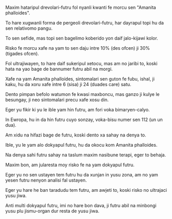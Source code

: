 Maxim hataripul drevolari-futru fol nyanli kwanti fe morcu sen "Amanita phalloides".

To hare xugwanli forma de pergeoli drevolari-futru, har dayrapul topi hu da sen relativomo pangu.

To sen sefide, mas topi sen bagelimo koberido yon daif jalo-kijawi kolor.

Risko fe morcu xafe na yam to sen daju intre 10% (des ofcen) ji 30% (tigades ofcen).

Fol ultrajiwayen, to hare daif sukeripul xetocu, mas am no jaribi to, koski hata na yao bage de bannumer futru abil na morgi.

Xafe na yam Amanita phalloides, sintomalari sen guton fe fubu, ishal, ji kaku, hu da xoru xafe intre 6 (sisa) ji 24 (duades care) satu.

Dento pimpan befolo watumon fe kwasi maxboncu, mas ganzo ji kulye le besungay, ji neo sintomalari precu xafe xosu din.

Eger yu fikir ki yu le ible yam hin futru, am fori voka bimaryen-calyo.

In Ewropa, hu in da hin futru cuyo sonzay, voka-bisu numer sen 112 (un un dua).

Am xidu na hifazi bage de futru, koski dento xa sahay na denya to.

Ible, yu le yam alo dokyapul futru, hu da okocu kom Amanita phalloides.

Na denya sahi futru sahay na taslum maxim nasibune terapi, eger to behaja.

Maxim bon, am jularesta moy risko fe na yam dokyapul futru.

Eger yu no sen ustayen tem futru hu da xunjan in yusu zona, am no yam yesen futru nenyon analisi fal ustayen.

Eger yu hare he ban taradudu tem futru, am awjeti to, koski risko no ultrajaci yusu jiwa.

Anti multi dokyapul futru, imi no hare bon dava, ji futru abil na minbongi yusu plu jismu-organ dur resta de yusu jiwa. 

